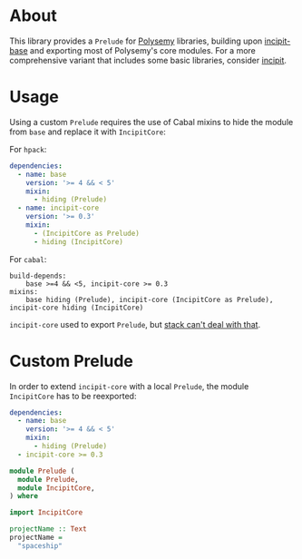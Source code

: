 # About

This library provides a `Prelude` for [Polysemy] libraries, building upon [incipit-base] and exporting most of
Polysemy's core modules.
For a more comprehensive variant that includes some basic libraries, consider [incipit].

# Usage

Using a custom `Prelude` requires the use of Cabal mixins to hide the module from `base` and replace it with
`IncipitCore`:

For `hpack`:
```yaml
dependencies:
  - name: base
    version: '>= 4 && < 5'
    mixin:
      - hiding (Prelude)
  - name: incipit-core
    version: '>= 0.3'
    mixin:
      - (IncipitCore as Prelude)
      - hiding (IncipitCore)
```

For `cabal`:
```cabal
build-depends:
    base >=4 && <5, incipit-core >= 0.3
mixins:
    base hiding (Prelude), incipit-core (IncipitCore as Prelude), incipit-core hiding (IncipitCore)
```

`incipit-core` used to export `Prelude`, but
[stack can't deal with that](https://github.com/commercialhaskell/stack/issues/5414).

# Custom Prelude

In order to extend `incipit-core` with a local `Prelude`, the module `IncipitCore` has to be reexported:

```yaml
dependencies:
  - name: base
    version: '>= 4 && < 5'
    mixin:
      - hiding (Prelude)
  - incipit-core >= 0.3
```

```haskell
module Prelude (
  module Prelude,
  module IncipitCore,
) where

import IncipitCore

projectName :: Text
projectName =
  "spaceship"
```

[incipit-base]: https://hackage.haskell.org/package/incipit-base
[incipit]: https://hackage.haskell.org/package/incipit
[Polysemy]: https://hackage.haskell.org/package/polysemy
